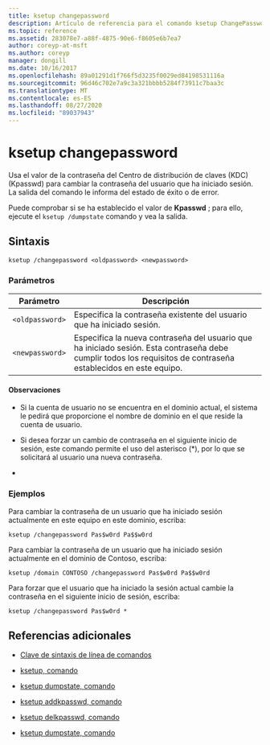 ```yaml
---
title: ksetup changepassword
description: Artículo de referencia para el comando ksetup ChangePassword, que usa el valor de Centro de distribución de claves (KDC) Password (Kpasswd) para cambiar la contraseña del usuario que ha iniciado sesión.
ms.topic: reference
ms.assetid: 283078e7-a88f-4875-90e6-f8605e6b7ea7
author: coreyp-at-msft
ms.author: coreyp
manager: dongill
ms.date: 10/16/2017
ms.openlocfilehash: 89a01291d1f766f5d3235f0029ed84198531116a
ms.sourcegitcommit: 96d46c702e7a9c3a321bbbb5284f73911c7baa3c
ms.translationtype: MT
ms.contentlocale: es-ES
ms.lasthandoff: 08/27/2020
ms.locfileid: "89037943"
---
```

# <a name="ksetup-changepassword"></a>ksetup changepassword

Usa el valor de la contraseña del Centro de distribución de claves (KDC) (Kpasswd) para cambiar la contraseña del usuario que ha iniciado sesión. La salida del comando le informa del estado de éxito o de error.

Puede comprobar si se ha establecido el valor de **Kpasswd** ; para ello, ejecute el `ksetup /dumpstate` comando y vea la salida.


## <a name="syntax"></a>Sintaxis

```
ksetup /changepassword <oldpassword> <newpassword>
```

### <a name="parameters"></a>Parámetros

| Parámetro | Descripción |
| --------- | ----------- |
| `<oldpassword>` | Especifica la contraseña existente del usuario que ha iniciado sesión. |
| `<newpassword>` | Especifica la nueva contraseña del usuario que ha iniciado sesión. Esta contraseña debe cumplir todos los requisitos de contraseña establecidos en este equipo. |

#### <a name="remarks"></a>Observaciones

- Si la cuenta de usuario no se encuentra en el dominio actual, el sistema le pedirá que proporcione el nombre de dominio en el que reside la cuenta de usuario.

- Si desea forzar un cambio de contraseña en el siguiente inicio de sesión, este comando permite el uso del asterisco (*), por lo que se solicitará al usuario una nueva contraseña.

-

### <a name="examples"></a>Ejemplos

Para cambiar la contraseña de un usuario que ha iniciado sesión actualmente en este equipo en este dominio, escriba:

```
ksetup /changepassword Pas$w0rd Pa$$w0rd
```

Para cambiar la contraseña de un usuario que ha iniciado sesión actualmente en el dominio de Contoso, escriba:

```
ksetup /domain CONTOSO /changepassword Pas$w0rd Pa$$w0rd
```

Para forzar que el usuario que ha iniciado la sesión actual cambie la contraseña en el siguiente inicio de sesión, escriba:

```
ksetup /changepassword Pas$w0rd *
```

## <a name="additional-references"></a>Referencias adicionales

- [Clave de sintaxis de línea de comandos](command-line-syntax-key.md)

- [ksetup, comando](ksetup.md)

- [ksetup dumpstate, comando](ksetup-dumpstate.md)

- [ksetup addkpasswd, comando](ksetup-addkpasswd.md)

- [ksetup delkpasswd, comando](ksetup-delkpasswd.md)

- [ksetup dumpstate, comando](ksetup-dumpstate.md)

